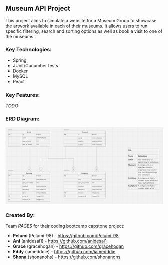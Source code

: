 ## Museum API Project
This project aims to simulate a website for a Museum Group to showcase the artwork available in each of their museums.
It allows users to run specific filtering, search and sorting options as well as book a visit to one of the museums.

### Key Technologies:
- Spring
- JUnit/Cucumber tests
- Docker
- MySQL
- React

### Key Features:
*TODO*

### ERD Diagram:
![Alt text](<ERD Diagram.png>)


### Created By:
Team *PAGES* for their coding bootcamp capstone project:
- **Pelumi** (Pelumi-98) - https://github.com/Pelumi-98
- **Ani** (anidesai1) - https://github.com/anidesai1
- **Grace** (gracehogan) - https://github.com/gracehogan
- **Eddy** (iamedddie) - https://github.com/iamedddie
- **Shona** (shonanohs) - https://github.com/shonanohs
